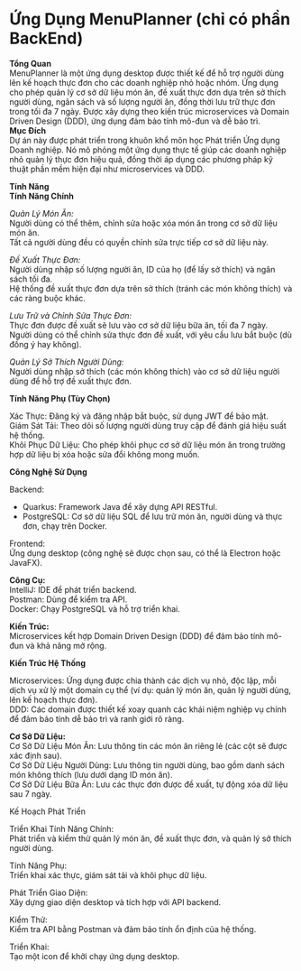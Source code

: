 # Ứng Dụng MenuPlanner (chỉ có phần BackEnd)        

**Tổng Quan**                  
MenuPlanner là một ứng dụng desktop được thiết kế để hỗ trợ người dùng lên kế hoạch thực đơn cho các doanh nghiệp nhỏ hoặc nhóm. Ứng dụng cho phép quản lý cơ sở dữ liệu món ăn, đề xuất thực đơn dựa trên sở thích người dùng, ngân sách và số lượng người ăn, đồng thời lưu trữ thực đơn trong tối đa 7 ngày. Được xây dựng theo kiến trúc microservices và Domain Driven Design (DDD), ứng dụng đảm bảo tính mô-đun và dễ bảo trì.    
**Mục Đích**                
Dự án này được phát triển trong khuôn khổ môn học Phát triển Ứng dụng Doanh nghiệp. Nó mô phỏng một ứng dụng thực tế giúp các doanh nghiệp nhỏ quản lý thực đơn hiệu quả, đồng thời áp dụng các phương pháp kỹ thuật phần mềm hiện đại như microservices và DDD.            

**Tính Năng**        
**Tính Năng Chính**               

*Quản Lý Món Ăn:*            
Người dùng có thể thêm, chỉnh sửa hoặc xóa món ăn trong cơ sở dữ liệu món ăn.            
Tất cả người dùng đều có quyền chỉnh sửa trực tiếp cơ sở dữ liệu này.           
      

*Đề Xuất Thực Đơn:*      
Người dùng nhập số lượng người ăn, ID của họ (để lấy sở thích) và ngân sách tối đa.         
Hệ thống đề xuất thực đơn dựa trên sở thích (tránh các món không thích) và các ràng buộc khác.           


*Lưu Trữ và Chỉnh Sửa Thực Đơn:*         
Thực đơn được đề xuất sẽ lưu vào cơ sở dữ liệu bữa ăn, tối đa 7 ngày.           
Người dùng có thể chỉnh sửa thực đơn đề xuất, với yêu cầu lưu bắt buộc (dù đồng ý hay không).           


*Quản Lý Sở Thích Người Dùng:*          
Người dùng nhập sở thích (các món không thích) vào cơ sở dữ liệu người dùng để hỗ trợ đề xuất thực đơn.            



**Tính Năng Phụ (Tùy Chọn)**            

Xác Thực: Đăng ký và đăng nhập bắt buộc, sử dụng JWT để bảo mật.        
Giám Sát Tải: Theo dõi số lượng người dùng truy cập để đánh giá hiệu suất hệ thống.           
Khôi Phục Dữ Liệu: Cho phép khôi phục cơ sở dữ liệu món ăn trong trường hợp dữ liệu bị xóa hoặc sửa đổi không mong muốn.            
          
**Công Nghệ Sử Dụng**           

Backend:         
+ Quarkus: Framework Java để xây dựng API RESTful.      
+ PostgreSQL: Cơ sở dữ liệu SQL để lưu trữ món ăn, người dùng và thực đơn, chạy trên Docker.         

               
Frontend:         
Ứng dụng desktop (công nghệ sẽ được chọn sau, có thể là Electron hoặc JavaFX).        


**Công Cụ:**        
IntelliJ: IDE để phát triển backend.       
Postman: Dùng để kiểm tra API.       
Docker: Chạy PostgreSQL và hỗ trợ triển khai.        


**Kiến Trúc:**         
Microservices kết hợp Domain Driven Design (DDD) để đảm bảo tính mô-đun và khả năng mở rộng.          



**Kiến Trúc Hệ Thống**       

Microservices: Ứng dụng được chia thành các dịch vụ nhỏ, độc lập, mỗi dịch vụ xử lý một domain cụ thể (ví dụ: quản lý món ăn, quản lý người dùng, lên kế hoạch thực đơn).           
DDD: Các domain được thiết kế xoay quanh các khái niệm nghiệp vụ chính để đảm bảo tính dễ bảo trì và ranh giới rõ ràng.          
             
**Cơ Sở Dữ Liệu:**             
Cơ Sở Dữ Liệu Món Ăn: Lưu thông tin các món ăn riêng lẻ (các cột sẽ được xác định sau).          
Cơ Sở Dữ Liệu Người Dùng: Lưu thông tin người dùng, bao gồm danh sách món không thích (lưu dưới dạng ID món ăn).          
Cơ Sở Dữ Liệu Bữa Ăn: Lưu các thực đơn được đề xuất, tự động xóa dữ liệu sau 7 ngày.         
                
          

Kế Hoạch Phát Triển        

Triển Khai Tính Năng Chính:        
Phát triển và kiểm thử quản lý món ăn, đề xuất thực đơn, và quản lý sở thích người dùng.         


Tính Năng Phụ:          
Triển khai xác thực, giám sát tải và khôi phục dữ liệu.         


Phát Triển Giao Diện:        
Xây dựng giao diện desktop và tích hợp với API backend.         


Kiểm Thử:         
Kiểm tra API bằng Postman và đảm bảo tính ổn định của hệ thống.           


Triển Khai:           
Tạo một icon để khởi chạy ứng dụng desktop.         

